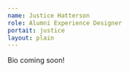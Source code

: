 ```yaml
---
name: Justice Hatterson
role: Alumni Experience Designer 
portait: justice
layout: plain
---
```


Bio coming soon!